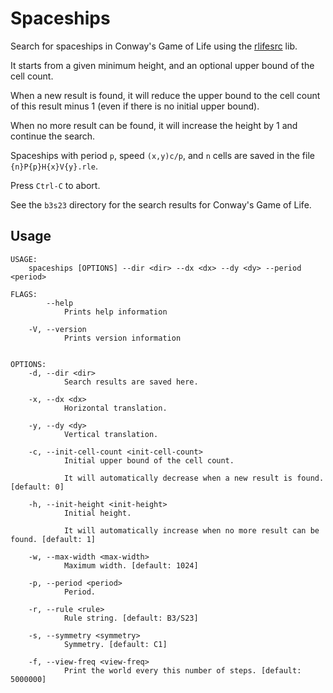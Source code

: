 # Spaceships

Search for spaceships in Conway's Game of Life using the [rlifesrc](https://github.com/AlephAlpha/rlifesrc/tree/master/lib) lib.

It starts from a given minimum height, and an optional upper bound of the cell count.

When a new result is found, it will reduce the upper bound to the cell count of this result minus 1 (even if there is no
initial upper bound).

When no more result can be found, it will increase the height by 1 and continue the search.

Spaceships with period `p`, speed `(x,y)c/p`, and `n` cells are saved in the file `{n}P{p}H{x}V{y}.rle`.

Press `Ctrl-C` to abort.

See the `b3s23` directory for the search results for Conway's Game of Life. 

## Usage

```
USAGE:
    spaceships [OPTIONS] --dir <dir> --dx <dx> --dy <dy> --period <period>

FLAGS:
        --help
            Prints help information

    -V, --version
            Prints version information


OPTIONS:
    -d, --dir <dir>
            Search results are saved here.

    -x, --dx <dx>
            Horizontal translation.

    -y, --dy <dy>
            Vertical translation.

    -c, --init-cell-count <init-cell-count>
            Initial upper bound of the cell count.

            It will automatically decrease when a new result is found. [default: 0]

    -h, --init-height <init-height>
            Initial height.

            It will automatically increase when no more result can be found. [default: 1]

    -w, --max-width <max-width>
            Maximum width. [default: 1024]

    -p, --period <period>
            Period.

    -r, --rule <rule>
            Rule string. [default: B3/S23]

    -s, --symmetry <symmetry>
            Symmetry. [default: C1]

    -f, --view-freq <view-freq>
            Print the world every this number of steps. [default: 5000000]
```
